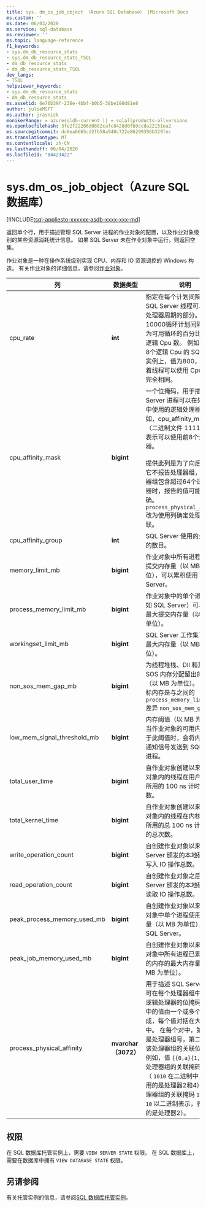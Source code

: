 ```yaml
---
title: sys. dm_os_job_object （Azure SQL Database） |Microsoft Docs
ms.custom: ''
ms.date: 06/03/2020
ms.service: sql-database
ms.reviewer: ''
ms.topic: language-reference
f1_keywords:
- sys.dm_db_resource_stats
- sys.dm_db_resource_stats_TSQL
- dm_db_resource_stats
- dm_db_resource_stats_TSQL
dev_langs:
- TSQL
helpviewer_keywords:
- sys.dm_db_resource_stats
- dm_db_resource_stats
ms.assetid: 6e76b39f-236e-4bbf-b0b5-38be190d81e8
author: julieMSFT
ms.author: jrasnick
monikerRange: = azuresqldb-current || = sqlallproducts-allversions
ms.openlocfilehash: 3fe2f22206d0882cafc8428d0fb9ccda22151ea2
ms.sourcegitcommit: dc6ea6665cd2fb58a940c722e86299396b329fec
ms.translationtype: MT
ms.contentlocale: zh-CN
ms.lasthandoff: 06/04/2020
ms.locfileid: "84423422"
---
```

# <a name="sysdm_os_job_object-azure-sql-database"></a>sys.dm_os_job_object（Azure SQL 数据库）
[!INCLUDE[tsql-appliesto-xxxxxx-asdb-xxxx-xxx-md](../../includes/tsql-appliesto-xxxxxx-asdb-xxxx-xxx-md.md)]

返回单个行，用于描述管理 SQL Server 进程的作业对象的配置，以及作业对象级别的某些资源消耗统计信息。 如果 SQL Server 未在作业对象中运行，则返回空集。

作业对象是一种在操作系统级别实现 CPU、内存和 IO 资源调控的 Windows 构造。 有关作业对象的详细信息，请参阅[作业对象](/windows/desktop/ProcThread/job-objects)。
  
|列|数据类型|说明|  
|-------------|---------------|-----------------|  
|cpu_rate|**int**|指定在每个计划间隔期间 SQL Server 线程可以使用的处理器周期的部分。 此值在10000循环计划间隔内报告为可用循环的百分比，乘以逻辑 Cpu 数。 例如，在具有8个逻辑 Cpu 的 SQL Server 实例上，值为800，这意味着线程可以使用 Cpu 的容量完全相同。|
|cpu_affinity_mask|**bigint**|一个位掩码，用于描述 SQL Server 进程可以在处理器组中使用的逻辑处理器。 例如，cpu_affinity_mask 255 （二进制文件 1111 1111）表示可以使用前8个逻辑处理器。 <br /><br />提供此列是为了向后兼容。 它不报告处理器组，当处理器组包含超过64个逻辑处理器时，报告的值可能不正确。 `process_physical_affinity`改为使用列确定处理器关联。|
|cpu_affinity_group|**int**|SQL Server 使用的处理器组的数目。|
|memory_limit_mb|**bigint**|作业对象中所有进程的最大提交内存量（以 MB 为单位），可以累积使用 SQL Server。| 
|process_memory_limit_mb |**bigint**|作业对象中的单个进程（例如 SQL Server）可以使用的最大提交内存量（以 MB 为单位）。|
|workingset_limit_mb |**bigint**|SQL Server 工作集可使用的最大内存量（以 MB 为单位）。|
|non_sos_mem_gap_mb|**bigint**|为线程堆栈、Dll 和其他非 SOS 内存分配留出的内存量（以 MB 为单位）。 SOS 目标内存是与之间的 `process_memory_limit_mb` 差异 `non_sos_mem_gap_mb` 。| 
|low_mem_signal_threshold_mb|**bigint**|内存阈值（以 MB 为单位）。 当作业对象的可用内存量低于此阈值时，会将内存不足通知信号发送到 SQL Server 进程。 |
|total_user_time|**bigint**|自作业对象创建以来，作业对象内的线程在用户模式下所用的 100 ns 计时周期总数。 |
|total_kernel_time |**bigint**|自作业对象创建以来，作业对象内的线程在内核模式下所用的总 100 ns 计时周期的总次数。 |
|write_operation_count |**bigint**|自创建作业对象以来 SQL Server 颁发的本地磁盘上的写入 IO 操作总数。 |
|read_operation_count |**bigint**|自创建作业对象之后 SQL Server 颁发的本地磁盘上的读取 IO 操作总数。 |
|peak_process_memory_used_mb|**bigint**|自创建作业对象以来，作业对象中单个进程使用的内存量（以 MB 为单位），例如 SQL Server。| 
|peak_job_memory_used_mb|**bigint**|自创建作业对象以来，作业对象中所有进程已累积使用的内存的最大内存量（以 MB 为单位）。|
|process_physical_affinity|**nvarchar （3072）**|用于描述 SQL Server 进程可在每个处理器组中使用的逻辑处理器的位掩码。 此列中的值由一个或多个值对组成，每个值对括在大括号中。 在每个对中，第一个值是处理器组号，第二个值是该处理器组的关联位掩码。 例如，值 `{{0,a}{1,2}}` 表示处理器组的关联掩码 `0` 为 `a` （ `1010` 在二进制中，指示使用的是处理器2和4），而处理器组的关联掩码 `1` 是 `2` （ `10` 以二进制表示，表示使用的是处理器2）。|
  
## <a name="permissions"></a>权限  
在 SQL 数据库托管实例上，需要 `VIEW SERVER STATE` 权限。 在 SQL 数据库上，需要在数据库中拥有 `VIEW DATABASE STATE` 权限。  
 
## <a name="see-also"></a>另请参阅  

有关托管实例的信息，请参阅[SQL 数据库托管实例](https://docs.microsoft.com/azure/sql-database/sql-database-managed-instance)。
  
